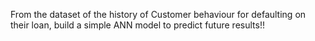 From the dataset of the history of Customer behaviour for defaulting on their loan, build a simple ANN model to predict future results!!